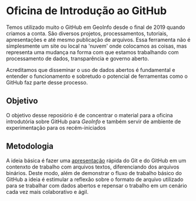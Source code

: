 # Oficina de Introdução ao GitHub

Temos utilizado muito o GitHub em GeoInfo desde o final de 2019 quando criamos a conta. São diversos projetos, processamentos, tutoriais, apresentações e até mesmo publicação de arquivos. Essa ferramenta não é simplesmente um site ou local na 'nuvem' onde colocamos as coisas, mas representa uma mudança na forma com que estamos trabalhando com processamento de dados, transparência e governo aberto.

Acreditamos que disseminar o uso de dados abertos é fundamental e entender o funcionamento e sobretudo o potencial de ferramentas como o GitHub faz parte desse processo.

## Objetivo

O objetivo desse reposiório é de concentrar o material para a oficina introdutória sobre GitHub para *GeoInfo* e também servir de ambiente de experimentação para os recém-iniciados

## Metodologia 

A ideia básica é fazer uma [apresentação](https://geoinfo-smdu.github.io/oficina-introducao-github/apresentacao-oficina-github.html) rápida do Git e do GitHub em um contenxto de trabalho com arquivos textos, diferenciando dos arquivos binários. Deste modo, além de demonstrar o fluxo de trabalho básico do GitHub a ideia é estimular a reflexão sobre o formato de arquivo utilizado para se trabalhar com dados abertos e repensar o trabalho em um cenário cada vez mais colaborativo e ágil.


